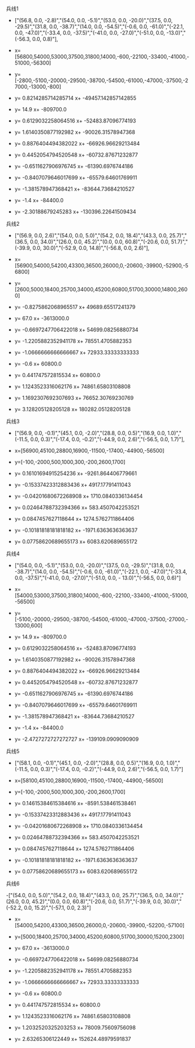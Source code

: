 兵线1

- ["(56.8, 0.0, -2.8)","(54.0, 0.0, -5.1)","(53.0, 0.0, -20.0)","(37.5, 0.0, -29.5)","(31.8, 0.0, -38.7)","(14.0, 0.0, -54.5)","(-0.6, 0.0, -61.0)","(-22.1, 0.0, -47.0)","(-33.4, 0.0, -37.5)","(-41.0, 0.0, -27.0)","(-51.0, 0.0, -13.0)","(-56.3, 0.0, 0.8)"],

- x=[56800,54000,53000,37500,31800,14000,-600,-22100,-33400,-41000,-51000,-56300]

- y=[-2800,-5100,-20000,-29500,-38700,-54500,-61000,-47000,-37500,-27000,-13000,-800]

- y= 0.8214285714285714 x+ -49457.142857142855 

- y= 14.9 x+ -809700.0 

- y= 0.6129032258064516 x+ -52483.87096774193 

- y= 1.6140350877192982 x+ -90026.31578947368 

- y= 0.8876404494382022 x+ -66926.96629213484 

- y= 0.4452054794520548 x+ -60732.87671232877 

- y= -0.6511627906976745 x+ -61390.6976744186 

- y= -0.8407079646017699 x+ -65579.64601769911 

- y= -1.381578947368421 x+ -83644.73684210527 

- y= -1.4 x+ -84400.0 

- y= -2.30188679245283 x+ -130396.22641509434 

兵线2

- ["(56.9, 0.0, 2.6)","(54.0, 0.0, 5.0)","(54.2, 0.0, 18.4)","(43.3, 0.0, 25.7)","(36.5, 0.0, 34.0)","(26.0, 0.0, 45.2)","(0.0, 0.0, 60.8)","(-20.6, 0.0, 51.7)","(-39.9, 0.0, 30.0)","(-52.9, 0.0, 14.8)","(-56.8, 0.0, 2.6)"],

- x=[56900,54000,54200,43300,36500,26000,0,-20600,-39900,-52900,-56800]

- y=[2600,5000,18400,25700,34000,45200,60800,51700,30000,14800,2600]

- y= -0.8275862068965517 x+ 49689.65517241379 

- y= 67.0 x+ -3613000.0 

- y= -0.6697247706422018 x+ 54699.08256880734 

- y= -1.2205882352941178 x+ 78551.4705882353 

- y= -1.0666666666666667 x+ 72933.33333333333 

- y= -0.6 x+ 60800.0 

- y= 0.441747572815534 x+ 60800.0 

- y= 1.1243523316062176 x+ 74861.65803108808 

- y= 1.1692307692307693 x+ 76652.30769230769 

- y= 3.128205128205128 x+ 180282.05128205128 


兵线3

- ["(56.9, 0.0, -0.1)","(45.1, 0.0, -2.0)","(28.8, 0.0, 0.5)","(16.9, 0.0, 1.0)","(-11.5, 0.0, 0.3)","(-17.4, 0.0, -0.2)","(-44.9, 0.0, 2.6)","(-56.5, 0.0, 1.7)"],

- x=[56900,45100,28800,16900,-11500,-17400,-44900,-56500]

- y=[-100,-2000,500,1000,300,-200,2600,1700]

- y= 0.16101694915254236 x+ -9261.864406779661 

- y= -0.15337423312883436 x+ 4917.17791411043 

- y= -0.04201680672268908 x+ 1710.0840336134454 

- y= 0.02464788732394366 x+ 583.4507042253521 

- y= 0.0847457627118644 x+ 1274.5762711864406 

- y= -0.10181818181818182 x+ -1971.6363636363637 

- y= 0.07758620689655173 x+ 6083.620689655172 

兵线4

- ["(54.0, 0.0, -5.1)","(53.0, 0.0, -20.0)","(37.5, 0.0, -29.5)","(31.8, 0.0, -38.7)","(14.0, 0.0, -54.5)","(-0.6, 0.0, -61.0)","(-22.1, 0.0, -47.0)","(-33.4, 0.0, -37.5)","(-41.0, 0.0, -27.0)","(-51.0, 0.0, - 13.0)","(-56.5, 0.0, 0.6)"]

- x=[54000,53000,37500,31800,14000,-600,-22100,-33400,-41000,-51000,-56500]

- y=[-5100,-20000,-29500,-38700,-54500,-61000,-47000,-37500,-27000,-13000,600]

- y= 14.9 x+ -809700.0 

- y= 0.6129032258064516 x+ -52483.87096774193 

- y= 1.6140350877192982 x+ -90026.31578947368 

- y= 0.8876404494382022 x+ -66926.96629213484 

- y= 0.4452054794520548 x+ -60732.87671232877 

- y= -0.6511627906976745 x+ -61390.6976744186 

- y= -0.8407079646017699 x+ -65579.64601769911 

- y= -1.381578947368421 x+ -83644.73684210527 

- y= -1.4 x+ -84400.0 

- y= -2.4727272727272727 x+ -139109.0909090909

兵线5

- ["(58.1, 0.0, -0.1)","(45.1, 0.0, -2.0)","(28.8, 0.0, 0.5)","(16.9, 0.0, 1.0)","(-11.5, 0.0, 0.3)","(-17.4, 0.0, -0.2)","(-44.9, 0.0, 2.6)","(-56.5, 0.0, 1.7)"]

- x=[58100,45100,28800,16900,-11500,-17400,-44900,-56500]

- y=[-100,-2000,500,1000,300,-200,2600,1700]

- y= 0.14615384615384616 x+ -8591.538461538461 

- y= -0.15337423312883436 x+ 4917.17791411043 

- y= -0.04201680672268908 x+ 1710.0840336134454 

- y= 0.02464788732394366 x+ 583.4507042253521 

- y= 0.0847457627118644 x+ 1274.5762711864406 

- y= -0.10181818181818182 x+ -1971.6363636363637 

- y= 0.07758620689655173 x+ 6083.620689655172 

兵线6

-["(54.0, 0.0, 5.0)","(54.2, 0.0, 18.4)","(43.3, 0.0, 25.7)","(36.5, 0.0, 34.0)","(26.0, 0.0, 45.2)","(0.0, 0.0, 60.8)","(-20.6, 0.0, 51.7)","(-39.9, 0.0, 30.0)","(-52.2, 0.0, 15.2)","(-57.1, 0.0, 2.3)"]

- x=[54000,54200,43300,36500,26000,0,-20600,-39900,-52200,-57100]

- y=[5000,18400,25700,34000,45200,60800,51700,30000,15200,2300]

- y= 67.0 x+ -3613000.0 

- y= -0.6697247706422018 x+ 54699.08256880734 

- y= -1.2205882352941178 x+ 78551.4705882353 

- y= -1.0666666666666667 x+ 72933.33333333333 

- y= -0.6 x+ 60800.0 

- y= 0.441747572815534 x+ 60800.0 

- y= 1.1243523316062176 x+ 74861.65803108808 

- y= 1.2032520325203253 x+ 78009.75609756098 

- y= 2.63265306122449 x+ 152624.48979591837 